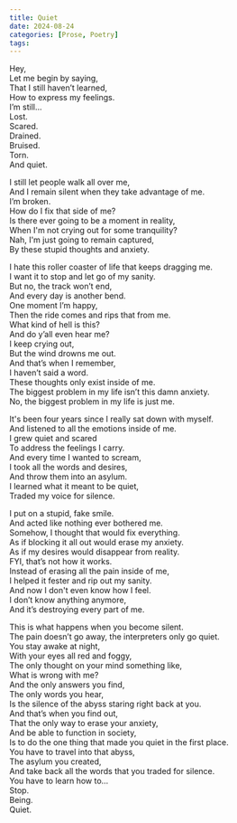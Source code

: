```yaml
---
title: Quiet
date: 2024-08-24
categories: [Prose, Poetry]
tags: 
---
```

Hey,\
Let me begin by saying,\
That I still haven’t learned,\
How to express my feelings.\
I’m still…\
Lost.\
Scared.\
Drained.\
Bruised.\
Torn.\
And quiet.

I still let people walk all over me,\
And I remain silent when they take advantage of me.\
I’m broken.\
How do I fix that side of me?\
Is there ever going to be a moment in reality,\
When I'm not crying out for some tranquility?\
Nah, I'm just going to remain captured,\
By these stupid thoughts and anxiety.

I hate this roller coaster of life that keeps dragging me.\
I want it to stop and let go of my sanity.\
But no, the track won’t end,\
And every day is another bend.\
One moment I’m happy,\
Then the ride comes and rips that from me.\
What kind of hell is this?\
And do y’all even hear me?\
I keep crying out,\
But the wind drowns me out.\
And that’s when I remember,\
I haven’t said a word.\
These thoughts only exist inside of me.\
The biggest problem in my life isn’t this damn anxiety.\
No, the biggest problem in my life is just me.

It's been four years since I really sat down with myself.\
And listened to all the emotions inside of me.\
I grew quiet and scared\
To address the feelings I carry.\
And every time I wanted to scream,\
I took all the words and desires,\
And throw them into an asylum.\
I learned what it meant to be quiet,\
Traded my voice for silence.

I put on a stupid, fake smile.\
And acted like nothing ever bothered me.\
Somehow, I thought that would fix everything.\
As if blocking it all out would erase my anxiety.\
As if my desires would disappear from reality.\
FYI, that’s not how it works.\
Instead of erasing all the pain inside of me,\
I helped it fester and rip out my sanity.\
And now I don't even know how I feel.\
I don’t know anything anymore,\
And it’s destroying every part of me.

This is what happens when you become silent.\
The pain doesn’t go away, the interpreters only go quiet.\
You stay awake at night,\
With your eyes all red and foggy,\
The only thought on your mind something like,\
What is wrong with me?\
And the only answers you find,\
The only words you hear,\
Is the silence of the abyss staring right back at you.\
And that’s when you find out,\
That the only way to erase your anxiety,\
And be able to function in society,\
Is to do the one thing that made you quiet in the first place.\
You have to travel into that abyss,\
The asylum you created,\
And take back all the words that you traded for silence.\
You have to learn how to…\
Stop.\
Being.\
Quiet.
